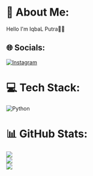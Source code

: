 # 💫 About Me:
Hello I'm IqbaL Putra🙌😎


## 🌐 Socials:
[![Instagram](https://img.shields.io/badge/Instagram-%23E4405F.svg?logo=Instagram&logoColor=white)](https://instagram.com/rivetime_) 

# 💻 Tech Stack:
![Python](https://img.shields.io/badge/python-3670A0?style=for-the-badge&logo=python&logoColor=ffdd54)
# 📊 GitHub Stats:
![](https://github-readme-stats.vercel.app/api?username=IqbaLPutra28&theme=shadow_blue&hide_border=false&include_all_commits=true&count_private=true)<br/>
![](https://nirzak-streak-stats.vercel.app/?user=IqbaLPutra28&theme=shadow_blue&hide_border=false)<br/>
![](https://github-readme-stats.vercel.app/api/top-langs/?username=IqbaLPutra28&theme=shadow_blue&hide_border=false&include_all_commits=true&count_private=true&layout=compact)

<!-- Proudly created with GPRM ( https://gprm.itsvg.in ) -->
